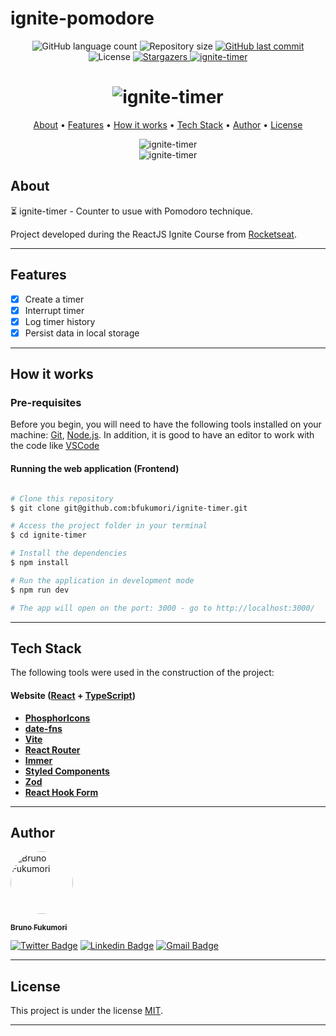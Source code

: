 # ignite-pomodore
<p align="center">
  <img alt="GitHub language count" src="https://img.shields.io/github/languages/count/bfukumori/ignite-timer?color=%2304D361">

  <img alt="Repository size" src="https://img.shields.io/github/repo-size/bfukumori/ignite-timer">
 
  <a href="https://github.com/bfukumori/ignite-timer/commits/master">
    <img alt="GitHub last commit" src="https://img.shields.io/github/last-commit/bfukumori/ignite-timer">
  </a>
    
   <img alt="License" src="https://img.shields.io/badge/license-MIT-brightgreen">
   <a href="https://github.com/bfukumori/ignite-timer/stargazers">
    <img alt="Stargazers" src="https://img.shields.io/github/stars/bfukumori/ignite-timer?style=social">
  </a>

  <a href="https://ignite-timer-rho.vercel.app/">
    <img alt="ignite-timer" src="https://img.shields.io/badge/ignite-timer-%237159c1?style=flat&logo=ghost">
  </a>
</p>

<h1 align="center">
    <img alt="ignite-timer" title="#ignite-timer" src="./.github/logo.svg" />
</h1>

<p align="center">
  <a href="#about">About</a> •
  <a href="#features">Features</a> •
  <a href="#how-it-works">How it works</a> • 
  <a href="#tech-stack">Tech Stack</a> • 
  <a href="#author">Author</a> • 
  <a href="#user-content-license">License</a>
</p>

<div align="center"> 
	<img alt="ignite-timer" title="#ignite-timer" src="./.github/banner-1.PNG" />
</div>

<div align="center"> 
	<img alt="ignite-timer" title="#ignite-timer" src="./.github/banner-2.PNG" />
</div>

## About

⏳ ignite-timer - Counter to usue with Pomodoro technique.

Project developed during the ReactJS Ignite Course from [Rocketseat](https://www.rocketseat.com.br/ignite).

---

## Features

- [x] Create a timer
- [x] Interrupt timer
- [x] Log timer history
- [x] Persist data in local storage

---

## How it works

### Pre-requisites

Before you begin, you will need to have the following tools installed on your machine:
[Git](https://git-scm.com), [Node.js](https://nodejs.org/en/).
In addition, it is good to have an editor to work with the code like [VSCode](https://code.visualstudio.com/)

#### Running the web application (Frontend)

```bash

# Clone this repository
$ git clone git@github.com:bfukumori/ignite-timer.git

# Access the project folder in your terminal
$ cd ignite-timer

# Install the dependencies
$ npm install

# Run the application in development mode
$ npm run dev

# The app will open on the port: 3000 - go to http://localhost:3000/

```

---

## Tech Stack

The following tools were used in the construction of the project:

#### **Website**  ([React](https://reactjs.org/)  +  [TypeScript](https://www.typescriptlang.org/))

- **[PhosphorIcons](https://phosphoricons.com/)**
- **[date-fns](https://date-fns.org/)**
- **[Vite](https://vitejs.dev/)**
- **[React Router](https://v5.reactrouter.com/web/guides/quick-start)**
- **[Immer](https://immerjs.github.io/immer/)**
- **[Styled Components](https://styled-components.com/)**
- **[Zod](https://zod.dev/)**
- **[React Hook Form](https://react-hook-form.com/)**

---
## Author

<a href="https://www.facebook.com/bruno.fukumori.9/">
 <img style="border-radius: 50%;" src="https://avatars.githubusercontent.com/u/82473580?v=4" width="100px;" alt="Bruno Fukumori"/>
 <br />
  
 <sub><b>Bruno Fukumori</b></sub></a> <a href="https://www.facebook.com/bruno.fukumori.9/" title="facebook"></a>
 <br />

[![Twitter Badge](https://img.shields.io/badge/-Twitter-1ca0f1?style=flat-square&labelColor=1ca0f1&logo=twitter&logoColor=white&link=https://twitter.com/hi_fukujp)](https://twitter.com/hi_fukujp) [![Linkedin Badge](https://img.shields.io/badge/-Linkedin-blue?style=flat-square&logo=Linkedin&logoColor=white&link=https://www.linkedin.com/in/bfukumori/)](https://www.linkedin.com/in/bfukumori/) 
[![Gmail Badge](https://img.shields.io/badge/-Gmail-c14438?style=flat-square&logo=Gmail&logoColor=white&link=mailto:brunofukumori@gmail.com)](mailto:brunofukumori@gmail.com)

---

## License

This project is under the license [MIT](./LICENSE).

---
